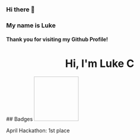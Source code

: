 ### Hi there 👋

<!--
**lukecdev/lukecdev** is a ✨ _special_ ✨ repository because its `README.md` (this file) appears on your GitHub profile.

Here are some ideas to get you started:

- 🔭 I’m currently working on ...
- 🌱 I’m currently learning ...
- 👯 I’m looking to collaborate on ...
- 🤔 I’m looking for help with ...
- 💬 Ask me about ...
- 📫 How to reach me: ...
- 😄 Pronouns: ...
- ⚡ Fun fact: ...
-->
### My name is Luke

#### Thank you for visiting my Github Profile!
<!-->
<div align="left">

<h1 align="center">Hi, I'm Luke C </h1>

## Badges
<a href="https://eu.badgr.com/public/assertions/YKVfH5DATJOEO-lU4LC3dQ?identity__email=courtney.luke@outlook.com"><img width="120px" height="120px"></a><p class="badgr-badge-name" style="hyphens: auto; overflow-wrap: break-word; word-wrap: break-word; margin: 0; font-size: 16px; font-weight: 600; font-style: normal; font-stretch: normal; line-height: 1.25; letter-spacing: normal; text-align: left; color: #05012c;"><p>April Hackathon: 1st place</p>
